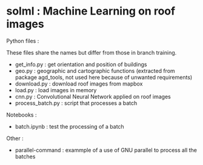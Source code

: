 # solml : Machine Learning on roof images

Python files :

These files share the names but differ from those in branch training.

* get_info.py : get orientation and position of buildings
* geo.py : geographic and cartographic functions (extracted from package agd_tools, not used here because of unwanted requirements)
* download.py : download roof images from mapbox
* load.py : load images in memory
* cnn.py : Convolutional Neural Network applied on roof images
* process_batch.py : script that processes a batch

Notebooks :

* batch.ipynb : test the processing of a batch

Other :

* parallel-command : exammple of a use of GNU parallel to process all the batches



